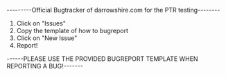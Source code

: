 


---------Official Bugtracker of darrowshire.com for the PTR testing--------
1. Click on "Issues"
2. Copy the template of how to bugreport
3. Click on "New Issue"
4. Report!


------PLEASE USE THE PROVIDED BUGREPORT TEMPLATE WHEN REPORTING A BUG!-------
